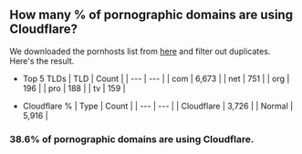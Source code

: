 ## How many % of pornographic domains are using Cloudflare?


We downloaded the pornhosts list from [here](https://mypdns.org/my-privacy-dns/porn-records) and filter out duplicates.
Here's the result.


[//]: # (start replacement)


- Top 5 TLDs
| TLD | Count |
| --- | --- |
| com | 6,673 |
| net | 751 |
| org | 196 |
| pro | 188 |
| tv | 159 |


- Cloudflare %
| Type | Count |
| --- | --- |
| Cloudflare | 3,726 |
| Normal | 5,916 |


### 38.6% of pornographic domains are using Cloudflare.